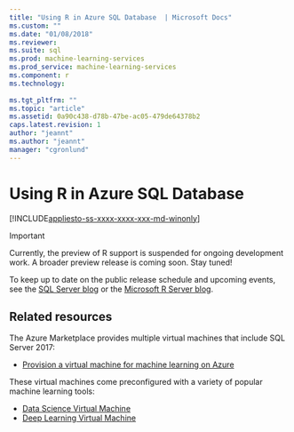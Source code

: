 ```yaml
---
title: "Using R in Azure SQL Database  | Microsoft Docs"
ms.custom: ""
ms.date: "01/08/2018"
ms.reviewer: 
ms.suite: sql
ms.prod: machine-learning-services
ms.prod_service: machine-learning-services
ms.component: r
ms.technology: 
  
ms.tgt_pltfrm: ""
ms.topic: "article"
ms.assetid: 0a90c438-d78b-47be-ac05-479de64378b2
caps.latest.revision: 1
author: "jeannt"
ms.author: "jeannt"
manager: "cgronlund"
---
```

# Using R in Azure SQL Database
[!INCLUDE[appliesto-ss-xxxx-xxxx-xxx-md-winonly](../../includes/appliesto-ss-xxxx-xxxx-xxx-md-winonly.md)]

> [!IMPORTANT]
> Currently, the preview of R support is suspended for ongoing development work. A broader preview release is coming soon. Stay tuned!

To keep up to date on the public release schedule and upcoming events, see the [SQL Server blog](https://blogs.technet.microsoft.com/dataplatforminsider/) or the [Microsoft R Server blog](https://blogs.msdn.microsoft.com/rserver/).

## Related resources

The Azure Marketplace provides multiple virtual machines that include SQL Server 2017:

+ [Provision a virtual machine for machine learning on Azure](provision-the-r-server-only-sql-server-2016-enterprise-vm-on-azure.md)

These virtual machines come preconfigured with a variety of popular machine learning tools:

+ [Data Science Virtual Machine](https://docs.microsoft.com/azure/machine-learning/data-science-virtual-machine/overview)
+ [Deep Learning Virtual Machine](https://docs.microsoft.com/azure/machine-learning/data-science-virtual-machine/deep-learning-dsvm-overview)
